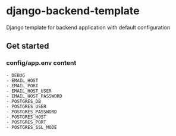 # django-backend-template

Django template for backend application with default configuration

## Get started

### config/app.env content

    - DEBUG
    - EMAIL_HOST
    - EMAIL_PORT
    - EMAIL_HOST_USER
    - EMAIL_HOST_PASSWORD
    - POSTGRES_DB
    - POSTGRES_USER
    - POSTGRES_PASSWORD
    - POSTGRES_HOST
    - POSTGRES_PORT
    - POSTGRES_SSL_MODE
